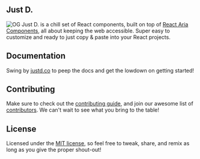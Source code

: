 ## Just D.

![OG](https://justd.co/opengraph-image.png)
Just D. is a chill set of React components, built on top of [React Aria Components](https://react-spectrum.adobe.com/react-aria/getting-started.html), all about keeping the web accessible. Super easy to customize and ready to just copy & paste into your React projects.


## Documentation
Swing by [justd.co](https://justd.co/docs/getting-started/introduction) to peep the docs and get the lowdown on getting started!

## Contributing

Make sure to check out the [contributing guide](https://justd.co/docs/prologue/contribution-guide), and join our awesome list of [contributors](https://github.com/irsyadadl/d./graphs/contributors). We can't wait to see what you bring to the table!

## License
Licensed under the [MIT license](https://github.com/irsyadadl/d./blob/main/LICENSE), so feel free to tweak, share, and remix as long as you give the proper shout-out!

